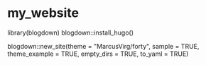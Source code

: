 # my_website

library(blogdown)
blogdown::install_hugo()

blogdown::new_site(theme = "MarcusVirg/forty",
          sample = TRUE,
          theme_example = TRUE,
          empty_dirs = TRUE,
          to_yaml = TRUE)